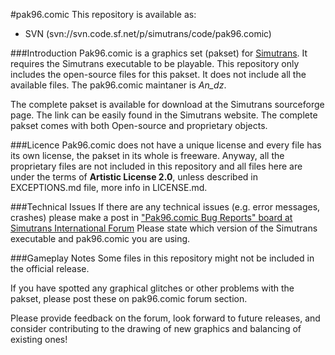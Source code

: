 #pak96.comic
This repository is available as:
* SVN (svn://svn.code.sf.net/p/simutrans/code/pak96.comic)

###Introduction
Pak96.comic is a graphics set (pakset) for [Simutrans](http://www.simutrans.com). It requires the Simutrans executable to be playable. This repository only includes the open-source files for this pakset. It does not include all the available files. The pak96.comic maintaner is *An_dz*.

The complete pakset is available for download at the Simutrans sourceforge page. The link can be easily found in the Simutrans website. The complete pakset comes with both Open-source and proprietary objects.

###Licence
Pak96.comic does not have a unique license and every file has its own license, the pakset in its whole is freeware. Anyway, all the proprietary files are not included in this repository and all files here are under the terms of **Artistic License 2.0**, unless described in EXCEPTIONS.md file, more info in LICENSE.md.

###Technical Issues
If there are any technical issues (e.g. error messages, crashes) please make a post in ["Pak96.comic Bug Reports" board at Simutrans International Forum](http://forum.simutrans.com/index.php?board=38.0)
Please state which version of the Simutrans executable and pak96.comic you are using.

###Gameplay Notes
Some files in this repository might not be included in the official release.

If you have spotted any graphical glitches or other problems with the pakset, please post these on pak96.comic forum section.

Please provide feedback on the forum, look forward to future releases, and consider contributing to the drawing of new graphics and balancing of existing ones!